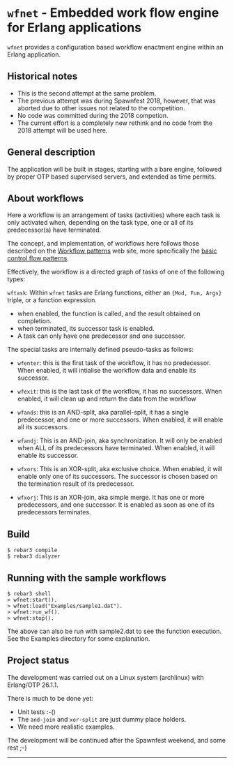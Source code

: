 # `wfnet` - Embedded work flow engine for Erlang applications

`wfnet` provides a configuration based workflow enactment engine
within an Erlang application.

## Historical notes

* This is the second attempt at the same problem.
* The previous attempt was during Spawnfest 2018, however, that was
  aborted due to other issues not related to the competition.
* No code was committed during the 2018 competion.
* The current effort is a completely new rethink and no code from the
  2018 attempt will be used here.

## General description

The application will be built in stages, starting with a bare engine,
followed by proper OTP based supervised servers, and extended as time
permits.

## About workflows

Here a workflow is an arrangement of tasks (activities) where each
task is only activated when, depending on the task type, one or all of
its predecessor(s) have terminated.

The concept, and implementation, of workflows here follows those
described on the [Workflow patterns](http://workflowpatterns.com/) web
site, more specifically the [basic control flow
patterns](http://workflowpatterns.com/patterns/control/).

Effectively, the workflow is a directed graph of tasks of one of the
following types:

`wftask`: Within `wfnet` tasks are Erlang functions, either an `{Mod,
Fun, Args}` triple, or a function expression.

* when enabled, the function is called, and the result obtained on
  completion.
* when terminated, its successor task is enabled.
* A task can only have one predecessor and one successor.

The special tasks are internally defined pseudo-tasks as follows:

* `wfenter`: this is the first task of the workflow, it has no
  predecessor. When enabled, it will intialise the workflow data and
  enable its successor.

* `wfexit`: this is the last task of the workflow, it has no
  successors. When enabled, it will clean up and return the data from
  the workflow

* `wfands`: this is an AND-split, aka parallel-split, it has a single
  predecessor, and one or more successors. When enabled, it will
  enable all its successors.

* `wfandj`: This is an AND-join, aka synchronization. It will only be
  enabled when ALL of its predecessors have terminated. When enabled,
  it will enable its successor.

* `wfxors`: This is an XOR-split, aka exclusive choice. When enabled,
  it will enable only one of its successors. The successor is chosen
  based on the termination result of its predecessor.

* `wfxorj`: This is an XOR-join, aka simple merge. It has one or more
  predecessors, and one successor. It is enabled as soon as one of its
  predecessors terminates.

## Build

    $ rebar3 compile
    $ rebar3 dialyzer

## Running with the sample workflows

    $ rebar3 shell
    > wfnet:start().
    > wfnet:load("Examples/sample1.dat").
    > wfnet:run_wf().
    > wfnet:stop().

The above can also be run with sample2.dat to see the function
execution. See the Examples directory for some explanation.

## Project status

The development was carried out on a Linux system (archlinux) with Erlang/OTP 26.1.1.

There is much to be done yet:

* Unit tests :-()
* The `and-join` and `xor-split` are just dummy place holders.
* We need more realistic examples.

The development will be continued after the Spawnfest weekend, and some rest ;-)

---
